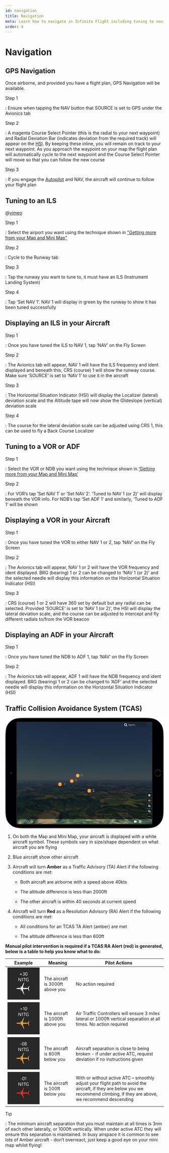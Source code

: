 ```yaml
---
id: navigation
title: Navigation
meta: Learn how to navigate in Infinite Flight including tuning to navigation aids, and the use of TCAS.
order: 4
---
```


# Navigation



## GPS Navigation

Once airborne, and provided you have a flight plan, GPS Navigation will be available.



Step 1

: Ensure when tapping the NAV button that SOURCE is set to GPS under the Avionics tab



Step 2

: A magenta Course Select Pointer (this is the radial to your next waypoint) and Radial Deviation Bar (indicates deviation from the required track) will appear on the [HSI](/guide/getting-started/pilot-user-interface/hud#head-up-display-(hud)). By keeping these inline, you will remain on track to your next waypoint. As you approach the waypoint on your map the flight plan will automatically cycle to the next waypoint and the Course Select Pointer will move so that you can follow the new course



Step 3

: If you engage the [Autopilot](/guide/getting-started/pilot-user-interface/autopilot#autopilot) and NAV, the aircraft will continue to follow your flight plan



## Tuning to an ILS

@[vimeo](429403253)

Step 1

: Select the airport you want using the technique shown in ["Getting more from your Map and Mini Map"](/guide/getting-started/pilot-user-interface/flight-planning#getting-more-from-your-map-and-mini-map)

 

Step 2

: Cycle to the Runway tab

 

Step 3

: Tap the runway you want to tune to, it must have an ILS (Instrument Landing System)

 

Step 4

: Tap ‘Set NAV 1’. NAV 1 will display in green by the runway to show it has been tuned successfully

 

## Displaying an ILS in your Aircraft



Step 1

: Once you have tuned the ILS to NAV 1, tap ‘NAV’ on the Fly Screen

 

Step 2

: The Avionics tab will appear, NAV 1 will have the ILS frequency and ident displayed and beneath this, CRS (course) 1 will show the runway course. Make sure ‘SOURCE’ is set to ‘NAV 1’ to use it in the aircraft

 

Step 3

: The Horizontal Situation Indicator (HSI) will display the Localizer (lateral) deviation scale and the Altitude tape will now show the Glideslope (vertical) deviation scale

 

Step 4

: The course for the lateral deviation scale can be adjusted using CRS 1, this can be used to fly a Back Course Localizer

 

## Tuning to a VOR or ADF



Step 1

: Select the VOR or NDB you want using the technique shown in [‘Getting more from your Map and Mini Map’](/guide/getting-started/pilot-user-interface/flight-planning#getting-more-from-your-map-and-mini-map)

 

Step 2

: For VOR’s tap ‘Set NAV 1’ or ‘Set NAV 2’. ‘Tuned to NAV 1 (or 2)’ will display beneath the VOR info. For NDB’s tap ‘Set ADF 1’ and similarly, ‘Tuned to ADF 1’ will be shown

 

## Displaying a VOR in your Aircraft

 

Step 1

: Once you have tuned the VOR to either NAV 1 or 2, tap ‘NAV’ on the Fly Screen

 

Step 2

: The Avionics tab will appear, NAV 1 or 2 will have the VOR frequency and ident displayed. BRG (bearing) 1 or 2 can be changed to ‘NAV 1 (or 2)’ and the selected needle will display this information on the Horizontal Situation Indicator (HSI)

 

Step 3

: CRS (course) 1 or 2 will have 360 set by default but any radial can be selected. Provided ‘SOURCE’ is set to ‘NAV 1 (or 2)’, the HSI will display the lateral deviation scale, and the course can be adjusted to intercept and fly different radials to/from the VOR beacon

 

## Displaying an ADF in your Aircraft



Step 1

: Once you have tuned the NDB to ADF 1, tap ‘NAV’ on the Fly Screen

 

Step 2

: The Avionics tab will appear, ADF 1 will have the NDB frequency and ident displayed. BRG (bearing) 1 or 2 can be changed to ‘ADF’ and the selected needle will display this information on the Horizontal Situation Indicator (HSI)

 

## Traffic Collision Avoidance System (TCAS)


![TCAS on Map](_images/manual/frames/tcas.jpg) 


1. On both the Map and Mini Map, your aircraft is displayed with a white aircraft symbol. These symbols vary in size/shape dependent on what aircraft you are flying

   

2. Blue aircraft show other aircraft

   

3. Aircraft will turn **Amber** as a Traffic Advisory (TA) Alert if the following conditions are met:

   

   -    Both aircraft are airborne with a speed above 40kts

   -    The altitude difference is less than 2000ft

   -    The other aircraft is within 40 seconds at current speed

   

4. Aircraft will turn **Red** as a Resolution Advisory (RA) Alert if the following conditions are met:

   

   -    All conditions for an TCAS TA Alert (amber) are met

   -    The altitude difference is less than 600ft

   

**Manual pilot intervention is required if a TCAS RA Alert (red) is generated, below is a table to help you know what to do:**

 

| **Example** | **Meaning**                      | **Pilot Actions**                                            |
| ----------- | -------------------------------- | ------------------------------------------------------------ |
| ![](_images/manual/graphics/tcas-1.svg)     | The aircraft is 3000ft above you | No action required                                           |
| ![](_images/manual/graphics/tcas-2.svg)   | The aircraft is 1000ft above you | Air Traffic Controllers will ensure 3 miles  lateral or 1000ft vertical separation at all times. No action required |
| ![](_images/manual/graphics/tcas-3.svg)    | The aircraft is 800ft below you  | Aircraft separation is close to being broken  - if under active ATC, request deviation if no instructions given |
| ![](_images/manual/graphics/tcas-4.svg)      | The aircraft is 100ft below you  | With or without active ATC – smoothly adjust  your flight path to avoid the aircraft, if they are below you we recommend  climbing, if they are above, we recommend descending |

 

Tip

: The minimum aircraft separation that you must maintain at all times is 3nm of each other laterally, or 1000ft vertically. When under active ATC they will ensure this separation is maintained. In busy airspace it is common to see lots of Amber aircraft - don’t overreact, just keep a good eye on your mini map whilst flying!
